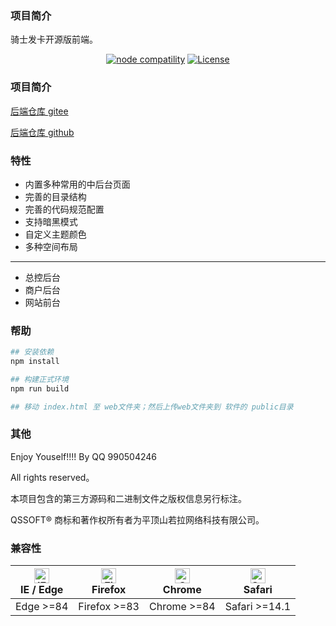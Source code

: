### 项目简介

骑士发卡开源版前端。

<p align="center">
  <a href="https://nodejs.org/en/about/releases/"><img src="https://img.shields.io/node/v/vite.svg" alt="node compatility"></a>
  <a href="https://github.com/Tencent/tdesign-vue-next/blob/develop/LICENSE">
    <img src="https://img.shields.io/npm/l/tdesign-vue-next.svg?sanitize=true" alt="License">
  </a>
</p>

### 项目简介


<p>
 <a href="https://gitee.com/wp1208/faka-qs">后端仓库 gitee</a>
  
  <a href="https://github.com/wangpeng1208/qs-faka">后端仓库 github</a>
</p>

### 特性

- 内置多种常用的中后台页面
- 完善的目录结构
- 完善的代码规范配置
- 支持暗黑模式
- 自定义主题颜色
- 多种空间布局
-------
- 总控后台
- 商户后台
- 网站前台

### 帮助

```bash
## 安装依赖
npm install

## 构建正式环境
npm run build

## 移动 index.html 至 web文件夹；然后上传web文件夹到 软件的 public目录

```

### 其他

Enjoy Youself!!!! By QQ 990504246

All rights reserved。

本项目包含的第三方源码和二进制文件之版权信息另行标注。

QSSOFT® 商标和著作权所有者为平顶山若拉网络科技有限公司。

### 兼容性

| [<img src="https://raw.githubusercontent.com/alrra/browser-logos/master/src/edge/edge_48x48.png" alt="IE / Edge" width="24px" height="24px" />](http://godban.github.io/browsers-support-badges/)</br> IE / Edge | [<img src="https://raw.githubusercontent.com/alrra/browser-logos/master/src/firefox/firefox_48x48.png" alt="Firefox" width="24px" height="24px" />](http://godban.github.io/browsers-support-badges/)</br>Firefox | [<img src="https://raw.githubusercontent.com/alrra/browser-logos/master/src/chrome/chrome_48x48.png" alt="Chrome" width="24px" height="24px" />](http://godban.github.io/browsers-support-badges/)</br>Chrome | [<img src="https://raw.githubusercontent.com/alrra/browser-logos/master/src/safari/safari_48x48.png" alt="Safari" width="24px" height="24px" />](http://godban.github.io/browsers-support-badges/)</br>Safari |
| ---------------------------------------------------------------------------------------------------------------------------------------------------------------------------------------------------------------- | ----------------------------------------------------------------------------------------------------------------------------------------------------------------------------------------------------------------- | ------------------------------------------------------------------------------------------------------------------------------------------------------------------------------------------------------------- | ------------------------------------------------------------------------------------------------------------------------------------------------------------------------------------------------------------- |
| Edge >=84                                                                                                                                                                                                        | Firefox >=83                                                                                                                                                                                                      | Chrome >=84                                                                                                                                                                                                   | Safari >=14.1                                                                                                                                                                                                 |
